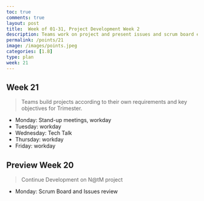 ```yaml
---
toc: true
comments: true
layout: post
title:  Week of 01-31, Project Development Week 2
description: Teams work on project and present issues and scrum board each Monday.
permalink: /points/21
image: /images/points.jpeg
categories: [1.B]
type: plan
week: 21
---
```


## Week 21
> Teams build projects according to their own requirements and key objectives for Trimester.
- Monday: Stand-up meetings, workday
- Tuesday: workday
- Wednesday: Tech Talk
- Thursday: workday
- Friday: workday

## Preview Week 20
> Continue Development on N@tM project
- Monday: Scrum Board and Issues review